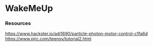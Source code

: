 # WakeMeUp


### Resources
https://www.hackster.io/adi1690/particle-photon-motor-control-c1fa6d
https://www.pjrc.com/teensy/tutorial2.html
